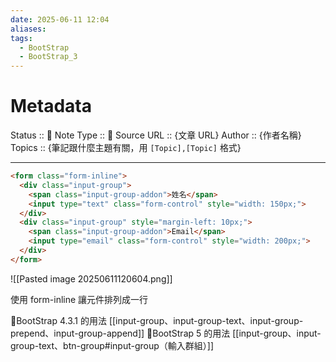 ```yaml
---
date: 2025-06-11 12:04
aliases: 
tags:
  - BootStrap
  - BootStrap_3
---
```


# Metadata
Status :: 🌱
Note Type :: 📰
Source URL :: {文章 URL}
Author :: {作者名稱}
Topics :: {筆記跟什麼主題有關，用 `[Topic],[Topic]` 格式}

---

```html
<form class="form-inline">
  <div class="input-group">
    <span class="input-group-addon">姓名</span>
    <input type="text" class="form-control" style="width: 150px;">
  </div>
  <div class="input-group" style="margin-left: 10px;">
    <span class="input-group-addon">Email</span>
    <input type="email" class="form-control" style="width: 200px;">
  </div>
</form>
```

![[Pasted image 20250611120604.png]]

使用 form-inline 讓元件排列成一行

📑BootStrap 4.3.1 的用法 [[input-group、input-group-text、input-group-prepend、input-group-append]]
📑BootStrap 5 的用法 [[input-group、input-group-text、btn-group#input-group（輸入群組）]]